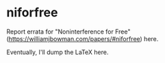 # niforfree
Report errata for "Noninterference for Free" (https://williamjbowman.com/papers/#niforfree) here.

Eventually, I'll dump the LaTeX here.
